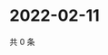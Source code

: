 # 2022-02-11

共 0 条

<!-- BEGIN WEIBO -->
<!-- 最后更新时间 Fri Feb 11 2022 14:11:36 GMT+0800 (China Standard Time) -->

<!-- END WEIBO -->

